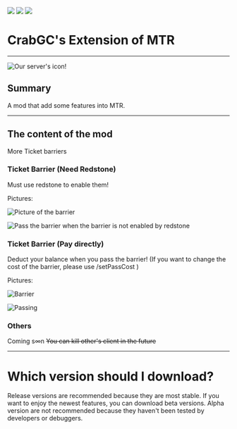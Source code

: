 ![](https://img.shields.io/badge/CrabGC-Official-red)
![](https://img.shields.io/badge/v1.1.1-Release-green)
![](https://img.shields.io/badge/v1.2-Beta-orange)
# CrabGC's Extension of MTR

---

![Our server's icon!](https://redsxi.github.io/CrabGC-s-Extension-of-MTR/crabgc-icon-with-name.png)

## Summary
A mod that add some features into MTR.

---

## The content of the mod
More Ticket barriers

### Ticket Barrier (Need Redstone)
Must use redstone to enable them!

Pictures:

![Picture of the barrier](https://redsxi.github.io/CrabGC-s-Extension-of-MTR/screenshots/2023-07-16_01.18.00.png)

![Pass the barrier when the barrier is not enabled by redstone](https://redsxi.github.io/CrabGC-s-Extension-of-MTR/screenshots/2023-07-16_01.18.12.png)

### Ticket Barrier (Pay directly)
Deduct your balance when you pass the barrier!
(If you want to change the cost of the barrier, please use /setPassCost <x> <y> <z> <cost>)

Pictures:

![Barrier](https://redsxi.github.io/CrabGC-s-Extension-of-MTR/screenshots/2023-07-16_01.18.30.png)

![Passing](https://redsxi.github.io/CrabGC-s-Extension-of-MTR/screenshots/2023-07-16_01.18.32.png)

### Others
Coming s∞n ~~You can kill other's client in the future~~

---

# Which version should I download?
Release versions are recommended because they are most stable. If you want to enjoy the newest features, you can download beta versions. Alpha version are not recommended because they haven't been tested by developers or debuggers.